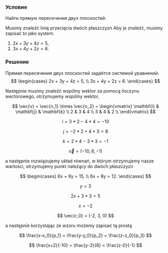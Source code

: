 ### Условие
Найти прямую пересечения двух плоскостей:

Musimy znaleźć linię przecięcia dwóch płaszczyzn
Aby je znaleźć, musimy zapisać to jako system. 

1. $2x + 3y + 4z = 5$,
2. $3x + 4y + 2z = 6$.

### Решение
Прямая пересечения двух плоскостей задаётся системой уравнений:
$$
\begin{cases}
2x + 3y + 4z = 5, \\
3x + 4y + 2z = 6.
\end{cases}
$$

Następnie musimy znaleźć wspólny wektor za pomocą iloczynu wectorowego, otrzymujemy wspólny wektor, 

$$
\vec{v} = \vec{n_1} \times \vec{n_2} =
\begin{vmatrix}
\mathbf{i} & \mathbf{j} & \mathbf{k} \\
2 & 3 & 4 \\
3 & 4 & 2 \\
\end{vmatrix}
$$

$$
i = 3*2-4*4= -10
$$

$$
j = -2*2+4*3= 8
$$

$$
k = 2*4-3*3= -1
$$

$$
\vec{n} = (-10, 8, -1)
$$

a następnie rozwiązujemy układ równań, w którym otrzymujemy nasze wartości, otrzymujemy punkt należący do dwóch płaszczyzn

$$
\begin{cases}
6x + 9y = 15, \\
6x + 8y = 12.
\end{cases}
$$

$$
y = 3
$$

$$
2x+3*3=5
$$

$$
x = -2
$$

$$
\vec{r_0} = (-2, 3, 0)
$$

a następnie korzystając ze wzoru możemy zapisać tą prostą

$$
\frac{x-x_0}{p_1} = \frac{y-y_0}{p_2} = \frac{z-z_0}{p_3} 
$$

$$
\frac{x+2}{-10} = \frac{y-3}{8} = \frac{z-0}{-1} 
$$